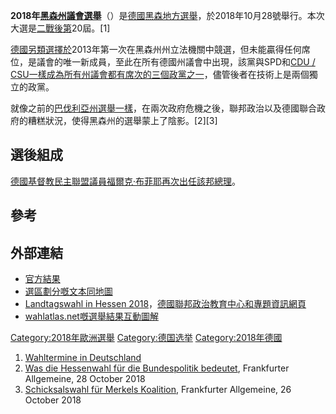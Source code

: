 **2018年[黑森州議會選舉](https://zh.wikipedia.org/wiki/黑森州議會 "wikilink")**（）是[德國](https://zh.wikipedia.org/wiki/德國 "wikilink")[黑森地方選舉](../Page/黑森.md "wikilink")，於2018年10月28號舉行。本次大選是[二戰後第](https://zh.wikipedia.org/wiki/二戰 "wikilink")20屆。\[1\]

[德國另類選擇於](../Page/德國另類選擇.md "wikilink")2013年第一次在黑森州州立法機關中競選，但未能贏得任何席位，是議會的唯一新成員，至此在所有德國州議會中出現，該黨與SPD和[CDU
/
CSU一樣成為所有州議會都有席次的三個政黨之一](https://zh.wikipedia.org/wiki/联盟党_\(德国\) "wikilink")，儘管後者在技術上是兩個獨立的政黨。

就像之前的[巴伐利亞州選舉一樣](../Page/2018年巴伐利亞州議會選舉.md "wikilink")，在兩次政府危機之後，聯邦政治以及德國聯合政府的糟糕狀況，使得黑森州的選舉蒙上了陰影。\[2\]\[3\]

## 選後組成

[德國基督教民主聯盟議員](https://zh.wikipedia.org/wiki/德國基督教民主聯盟 "wikilink")[福爾克·布菲耶再次出任該邦總理](https://zh.wikipedia.org/wiki/福爾克·布菲耶 "wikilink")。

## 參考

## 外部連結

  - [官方結果](https://statistik-hessen.de/l_2018/html/)
  - [選區劃分嘅文本同地圖](https://wahlen.hessen.de/land-hessen/landtagswahl/wahlkreise)
  - [Landtagswahl in
    Hessen 2018](https://www.politische-bildung.de/landtagswahlen_ergebnisse_infos.html#c9759)，[德國聯邦政治教育中心和專題資訊網頁](https://zh.wikipedia.org/wiki/德國聯邦政治教育中心 "wikilink")
  - [wahlatlas.net嘅選舉結果互動圖解](https://wahlatlas.net/he/18/)

[Category:2018年歐洲選舉](https://zh.wikipedia.org/wiki/Category:2018年歐洲選舉 "wikilink")
[Category:德国选举](https://zh.wikipedia.org/wiki/Category:德国选举 "wikilink")
[Category:2018年德國](https://zh.wikipedia.org/wiki/Category:2018年德國 "wikilink")

1.  [Wahltermine in
    Deutschland](http://www.wahlrecht.de/termine.htm#termine-2018-01-23)
2.  [Was die Hessenwahl für die Bundespolitik
    bedeutet](http://www.faz.net/aktuell/politik/wahl-in-hessen/was-die-hessenwahl-fuer-die-bundespolitik-bedeutet-15860320.html),
    Frankfurter Allgemeine, 28 October 2018
3.  [Schicksalswahl für Merkels
    Koalition](http://www.faz.net/aktuell/politik/wahl-in-hessen/wahl-in-hessen-muessen-merkel-und-nahles-danach-gehen-15858991.html),
    Frankfurter Allgemeine, 26 October 2018